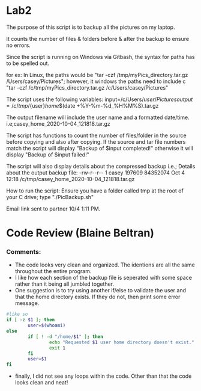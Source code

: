 # Lab2

The purpose of this script is to backup all the pictures on my laptop.

It counts the number of files & folders before & after the backup to ensure no errors.

Since the script is running on Windows via Gitbash, the syntax for paths has to be spelled out.

for ex:  In Linux, the paths would be "tar -czf /tmp/myPics_directory.tar.gz /Users/casey/Pictures"; however, it windows the paths need to include c
"tar -czf /c/tmp/myPics_directory.tar.gz /c/Users/casey/Pictures"

The script uses the following variables:
input=/c/Users/${user}/Pictures
output=/c/tmp/${user}_home_$(date +%Y-%m-%d_%H%M%S).tar.gz

The output filename will include the user name and a formatted date/time. i.e;casey_home_2020-10-04_121818.tar.gz

The script has functions to count the number of files/folder in the source before copying and also after copying.
If the source and tar file numbers match the script will display "Backup of $input completed!" otherwise it will display "Backup of $input failed!"

The script will also display details about the compressed backup 
i.e.; Details about the output backup file:
-rw-r--r-- 1 casey 197609 84352074 Oct  4 12:18 /c/tmp/casey_home_2020-10-04_121818.tar.gz

How to run the script: 
Ensure you have a folder called tmp at the root of your C drive;
type "./PicBackup.sh" 

Email link sent to partner 10/4 1:11 PM.

# Code Review (Blaine Beltran)
### Comments:
- The code looks very clean and organized. The identions are all the same throughout the 
entire program.
- I like how each section of the backup file is seperated with some space rather than it being 
all jumbled together.
- One suggestion is to try using another if/else to validate the user and that the home directory exists. If they
do not, then print some error message.
```bash
#like so
if [ -z $1 ]; then
        user=$(whoami)
else
        if [ ! -d "/home/$1" ]; then
                echo "Requested $1 user home directory doesn't exist."
                exit 1
        fi
        user=$1
fi

```
- finally, I did not see any loops within the code. Other than that the code looks
clean and neat!
